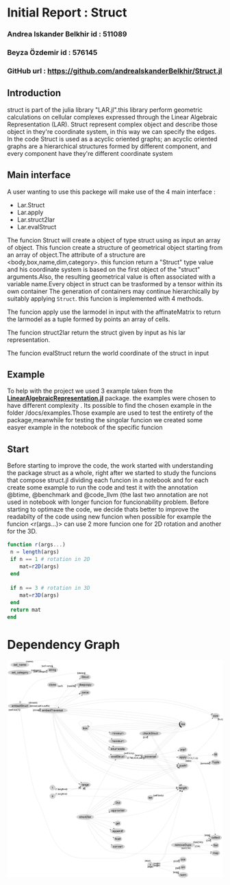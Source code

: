 # Initial Report : Struct
### Andrea Iskander Belkhir id : 511089
### Beyza Özdemir id : 576145
### GitHub url : <a href="https://github.com/andreaIskanderBelkhir/Struct.jl" target="_top">https://github.com/andreaIskanderBelkhir/Struct.jl</a>
## Introduction
struct is part of the julia library "LAR.jl".this library perform geometric calculations on cellular complexes expressed through the Linear Algebraic Representation (LAR).
Struct represent complex object and describe those object in they're coordinate system, in this way we can specify the edges.
In the code Struct is used as a acyclic oriented graphs;
an acyclic oriented graphs are a hierarchical structures formed by different component, and every component have they're different coordinate system


## Main interface

A user wanting to use this packege will make use of the 4 main interface :
* Lar.Struct
* Lar.apply
* Lar.struct2lar
* Lar.evalStruct

The funcion Struct will create a object of type struct using as input an array of object.
This funcion create a structure of geometrical object starting from an array of object.The attribute of a structure are <body,box,name,dim,category>. this funcion return a "Struct" type value and his coordinate system is based on the first object of the "struct" arguments.Also,
the resulting geometrical value is often associated with a variable name.Every object in struct can be trasformed by a tensor within its own container
The generation of containers may continue hierarchically by suitably applying `Struct`.
this funcion is implemented with 4 methods.

The funcion apply use the larmodel in input with the affinateMatrix to return the larmodel as a tuple formed by points an array of cells.

The funcion struct2lar return the struct given by input as his lar representation.

The funcion evalStruct return the world coordinate of the struct in input

## Example
To help with the project we used 3 example taken from the **[LinearAlgebraicRepresentation.jl](https://github.com/cvdlab/LinearAlgebraicRepresentation.jl)** package. the examples were chosen to have different complexity . Its possible to find the chosen example in the folder /docs/examples.Those example are used to test the entirety of the package,meanwhile for testing the singolar funcion we created some easyer example in the notebook of the specific funcion

## Start
Before starting to improve the code, the work started with understanding the package struct as a whole, right after we started to study the funcions that compose struct.jl dividing each funcion in a notebook and for each create some example to run the code and test it with the annotation @btime, @benchmark and @code_llvm (the last two annotation are not used in notebook with longer funcion for funcionability problem.
Before starting to optimaze the code, we decide thats better to improve the readabilty of the code using new funcion when possible for example the funcion <r(args...)> can use 2 more funcion one for  2D rotation and another for the 3D.

```julia
function r(args...)
 n = length(args)
 if n == 1 # rotation in 2D
	mat=r2D(args)
 end

 if n == 3 # rotation in 3D
	mat=r3D(args)
 end
 return mat
end

```
<div style="page-break-after: always;"></div>


# Dependency Graph

 <img src="https://github.com/andreaIskanderBelkhir/Struct.jl/blob/main/docs/graphviz.png?raw=true">
